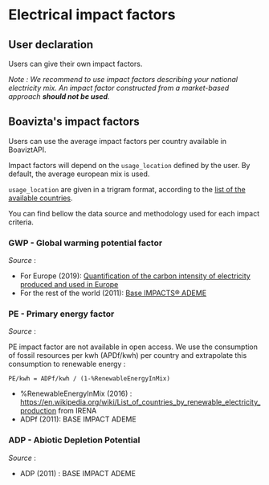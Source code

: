 # Electrical impact factors

## User declaration

Users can give their own impact factors.

_Note : We recommend to use impact factors describing your national electricity mix. An impact factor constructed from a market-based approach **should not be used**._


## Boavizta's impact factors

Users can use the average impact factors per country available in BoaviztAPI. 

Impact factors will depend on the `usage_location` defined by the user. By default, the average european mix is used.

`usage_location` are given in a trigram format, according to the [list of the available countries](countries.md).

You can find bellow the data source and methodology used for each impact criteria.

### GWP - Global warming potential factor

_Source_ : 

* For Europe (2019): [Quantification of the carbon intensity of electricity produced and used in Europe](https://www.sciencedirect.com/science/article/pii/S0306261921012149)
* For the rest of the world (2011): [Base IMPACTS® ADEME](https://base-impacts.ademe.fr/) 


### PE - Primary energy factor

_Source_ : 

PE impact factor are not available in open access. 
We use the consumption of fossil resources per kwh (APDf/kwh) per country and extrapolate this consumption to renewable energy :

```PE/kwh = ADPf/kwh / (1-%RenewableEnergyInMix)```

* %RenewableEnergyInMix (2016) : https://en.wikipedia.org/wiki/List_of_countries_by_renewable_electricity_production from IRENA
* ADPf (2011): BASE IMPACT ADEME

### ADP - Abiotic Depletion Potential

_Source_ :

* ADP (2011) : BASE IMPACT ADEME 


